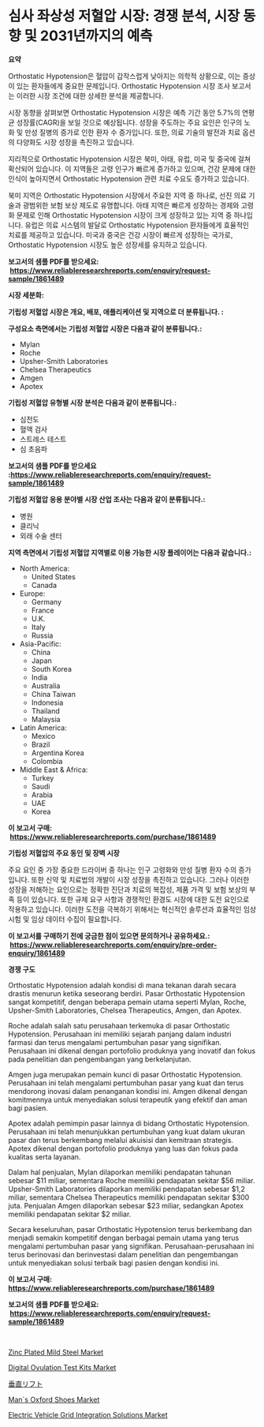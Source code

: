 <p><h1>심사 좌상성 저혈압 시장: 경쟁 분석, 시장 동향 및 2031년까지의 예측</h1></p><p><strong>요약</strong></p>
<p><p>Orthostatic Hypotension은 혈압이 갑작스럽게 낮아지는 의학적 상황으로, 이는 증상이 있는 환자들에게 중요한 문제입니다. Orthostatic Hypotension 시장 조사 보고서는 이러한 시장 조건에 대한 상세한 분석을 제공합니다.</p><p>시장 동향을 살펴보면 Orthostatic Hypotension 시장은 예측 기간 동안 5.7%의 연평균 성장률(CAGR)을 보일 것으로 예상됩니다. 성장을 주도하는 주요 요인은 인구의 노화 및 만성 질병의 증가로 인한 환자 수 증가입니다. 또한, 의료 기술의 발전과 치료 옵션의 다양화도 시장 성장을 촉진하고 있습니다.</p><p>지리적으로 Orthostatic Hypotension 시장은 북미, 아태, 유럽, 미국 및 중국에 걸쳐 확산되어 있습니다. 이 지역들은 고령 인구가 빠르게 증가하고 있으며, 건강 문제에 대한 인식이 높아지면서 Orthostatic Hypotension 관련 치료 수요도 증가하고 있습니다.</p><p>북미 지역은 Orthostatic Hypotension 시장에서 주요한 지역 중 하나로, 선진 의료 기술과 광범위한 보험 보상 제도로 유명합니다. 아태 지역은 빠르게 성장하는 경제와 고령화 문제로 인해 Orthostatic Hypotension 시장이 크게 성장하고 있는 지역 중 하나입니다. 유럽은 의료 시스템의 발달로 Orthostatic Hypotension 환자들에게 효율적인 치료를 제공하고 있습니다. 미국과 중국은 건강 시장이 빠르게 성장하는 국가로, Orthostatic Hypotension 시장도 높은 성장세를 유지하고 있습니다.</p></p>
<p><strong>보고서의 샘플 PDF를 받으세요: &nbsp;<a href="https://www.reliableresearchreports.com/enquiry/request-sample/1861489">https://www.reliableresearchreports.com/enquiry/request-sample/1861489</a></strong></p>
<p><strong>시장 세분화:</strong></p>
<p><strong> 기립성 저혈압 시장은 개요, 배포, 애플리케이션 및 지역으로 더 분류됩니다. :</strong></p>
<p><strong>구성요소 측면에서는 기립성 저혈압 시장은 다음과 같이 분류됩니다.:</strong></p>
<p><ul><li>Mylan</li><li>Roche</li><li>Upsher-Smith Laboratories</li><li>Chelsea Therapeutics</li><li>Amgen</li><li>Apotex</li></ul></p>
<p><strong> 기립성 저혈압 유형별 시장 분석은 다음과 같이 분류됩니다.:</strong></p>
<p><ul><li>심전도</li><li>혈액 검사</li><li>스트레스 테스트</li><li>심 초음파</li></ul></p>
<p><strong>보고서의 샘플 PDF를 받으세요 :<a href="https://www.reliableresearchreports.com/enquiry/request-sample/1861489">https://www.reliableresearchreports.com/enquiry/request-sample/1861489</a></strong></p>
<p><strong> 기립성 저혈압 응용 분야별 시장 산업 조사는 다음과 같이 분류됩니다.:</strong></p>
<p><ul><li>병원</li><li>클리닉</li><li>외래 수술 센터</li></ul></p>
<p><strong>지역 측면에서 기립성 저혈압 지역별로 이용 가능한 시장 플레이어는 다음과 같습니다.:</strong></p>
<p><ul>
    <li>
        North America:
        <ul>
            <li>United States</li>
            <li>Canada</li>
        </ul>
    </li>
    <li>
        Europe:
        <ul>
            <li>Germany</li>
            <li>France</li>
            <li>U.K.</li>
            <li>Italy</li>
            <li>Russia</li>
        </ul>
    </li>
    <li>
        Asia-Pacific:
        <ul>
            <li>China</li>
            <li>Japan</li>
            <li>South Korea</li>
            <li>India</li>
            <li>Australia</li>
            <li>China Taiwan</li>
            <li>Indonesia</li>
            <li>Thailand</li>
            <li>Malaysia</li>
        </ul>
    </li>
    <li>
        Latin America:
        <ul>
            <li>Mexico</li>
            <li>Brazil</li>
            <li>Argentina Korea</li>
            <li>Colombia</li>
        </ul>
    </li>
    <li>
        Middle East & Africa:
        <ul>
            <li>Turkey</li>
            <li>Saudi</li>
            <li>Arabia</li>
            <li>UAE</li>
            <li>Korea</li>
        </ul>
    </li>
    </ul></p>
<p><strong>이 보고서 구매: &nbsp;<a href="https://www.reliableresearchreports.com/purchase/1861489">https://www.reliableresearchreports.com/purchase/1861489</a></strong></p>
<p><strong>기립성 저혈압의 주요 동인 및 장벽 시장</strong></p>
<p><p>주요 요인 중 가장 중요한 드라이버 중 하나는 인구 고령화와 만성 질병 환자 수의 증가입니다. 또한 신약 및 치료법의 개발이 시장 성장을 촉진하고 있습니다. 그러나 이러한 성장을 저해하는 요인으로는 정확한 진단과 치료의 복잡성, 제품 가격 및 보험 보상의 부족 등이 있습니다. 또한 규제 요구 사항과 경쟁적인 환경도 시장에 대한 도전 요인으로 작용하고 있습니다. 이러한 도전을 극복하기 위해서는 혁신적인 솔루션과 효율적인 임상 시험 및 임상 데이터 수집이 필요합니다.</p></p>
<p><strong>이 보고서를 구매하기 전에 궁금한 점이 있으면 문의하거나 공유하세요.: &nbsp;<a href="https://www.reliableresearchreports.com/enquiry/pre-order-enquiry/1861489">https://www.reliableresearchreports.com/enquiry/pre-order-enquiry/1861489</a></strong></p>
<p><strong>경쟁 구도</strong></p>
<p><p>Orthostatic Hypotension adalah kondisi di mana tekanan darah secara drastis menurun ketika seseorang berdiri. Pasar Orthostatic Hypotension sangat kompetitif, dengan beberapa pemain utama seperti Mylan, Roche, Upsher-Smith Laboratories, Chelsea Therapeutics, Amgen, dan Apotex.</p><p>Roche adalah salah satu perusahaan terkemuka di pasar Orthostatic Hypotension. Perusahaan ini memiliki sejarah panjang dalam industri farmasi dan terus mengalami pertumbuhan pasar yang signifikan. Perusahaan ini dikenal dengan portofolio produknya yang inovatif dan fokus pada penelitian dan pengembangan yang berkelanjutan.</p><p>Amgen juga merupakan pemain kunci di pasar Orthostatic Hypotension. Perusahaan ini telah mengalami pertumbuhan pasar yang kuat dan terus mendorong inovasi dalam penanganan kondisi ini. Amgen dikenal dengan komitmennya untuk menyediakan solusi terapeutik yang efektif dan aman bagi pasien.</p><p>Apotex adalah pemimpin pasar lainnya di bidang Orthostatic Hypotension. Perusahaan ini telah menunjukkan pertumbuhan yang kuat dalam ukuran pasar dan terus berkembang melalui akuisisi dan kemitraan strategis. Apotex dikenal dengan portofolio produknya yang luas dan fokus pada kualitas serta layanan.</p><p>Dalam hal penjualan, Mylan dilaporkan memiliki pendapatan tahunan sebesar $11 miliar, sementara Roche memiliki pendapatan sekitar $56 miliar. Upsher-Smith Laboratories dilaporkan memiliki pendapatan sebesar $1,2 miliar, sementara Chelsea Therapeutics memiliki pendapatan sekitar $300 juta. Penjualan Amgen dilaporkan sebesar $23 miliar, sedangkan Apotex memiliki pendapatan sekitar $2 miliar.</p><p>Secara keseluruhan, pasar Orthostatic Hypotension terus berkembang dan menjadi semakin kompetitif dengan berbagai pemain utama yang terus mengalami pertumbuhan pasar yang signifikan. Perusahaan-perusahaan ini terus berinovasi dan berinvestasi dalam penelitian dan pengembangan untuk menyediakan solusi terbaik bagi pasien dengan kondisi ini.</p></p>
<p><strong>이 보고서 구매: &nbsp; <a href="https://www.reliableresearchreports.com/purchase/1861489">https://www.reliableresearchreports.com/purchase/1861489</a></strong></p>
<p><strong>보고서의 샘플 PDF를 받으세요: &nbsp;<a href="https://www.reliableresearchreports.com/enquiry/request-sample/1861489">https://www.reliableresearchreports.com/enquiry/request-sample/1861489</a></strong><strong></strong></p>
<p>&nbsp;</p>
<p><p><a href="https://github.com/derrinmiltonellis35gcl/Market-Research-Report-List-1/blob/main/zinc-plated-mild-steel-market.md">Zinc Plated Mild Steel Market</a></p><p><a href="https://summer-dogwood-3e9.notion.site/Digital-Ovulation-Test-Kits-Market-Size-Share-Trends-Analysis-Report-By-Material-By-Type-By-End-6f6213866d3a4c4caf19324c6d415be5">Digital Ovulation Test Kits Market</a></p><p><a href="https://github.com/hwbcz413288296/Market-Research-Report-List-1/blob/main/8326979191452.md">垂直リフト</a></p><p><a href="https://issuu.com/reportprime-2/docs/mans-oxford-shoes-market-size-2030._cb98c2abd80b24">Man`s Oxford Shoes Market</a></p><p><a href="https://view.publitas.com/reportprime-1/electric-vehicle-grid-integration-solutions-market-size-reflecting-a-forecast-till-2030-market-by-type-by-application-and-by-geography/">Electric Vehicle Grid Integration Solutions Market</a></p></p>
